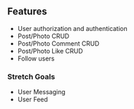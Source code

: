 ## Features

* User authorization and authentication
* Post/Photo CRUD
* Post/Photo Comment CRUD
* Post/Photo Like CRUD
* Follow users

### Stretch Goals

* User Messaging
* User Feed
